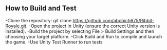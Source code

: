 ## How to Build and Test
-Clone the repository: git clone https://github.com/abobich675/Ribbit-Royale.git.
-Open the project in Unity (ensure the correct Unity version is installed).
-Build the project by selecting File > Build Settings and then choosing your target platform.
-Click Build and Run to compile and launch the game.
-Use Unity Test Runner to run tests
